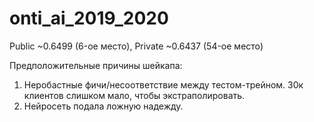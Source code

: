 # onti_ai_2019_2020
Public ~0.6499 (6-ое место), Private ~0.6437 (54-ое место)  

Предположительные причины шейкапа:  
1) Неробастные фичи/несоответствие между тестом-трейном. 30к клиентов слишком мало, чтобы экстраполировать. 
2) Нейросеть подала ложную надежду.
